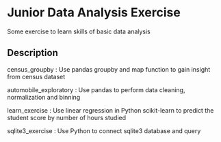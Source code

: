 # Junior Data Analysis Exercise

Some exercise to learn skills of basic data analysis

## Description

census_groupby : Use pandas groupby and map function to gain insight from census dataset

automobile_exploratory : Use pandas to perform data cleaning, normalization and binning

learn_exercise : Use linear regression in Python scikit-learn to predict the student score by number of hours studied

sqlite3_exercise : Use Python to connect sqlite3 database and query
